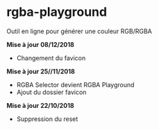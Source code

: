 # rgba-playground

Outil en ligne pour générer une couleur RGB/RGBA

**Mise à jour 08/12/2018**

* Changement du favicon

**Mise à jour 25//11/2018**

* RGBA Selector devient RGBA Playground
* Ajout du dossier favicon

**Mise à jour 22/10/2018**

* Suppression du reset
